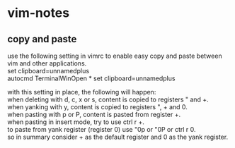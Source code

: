# vim-notes

## copy and paste
use the following setting in vimrc to enable easy copy and paste between vim and other applications.  
set clipboard=unnamedplus  
autocmd TerminalWinOpen * set clipboard=unnamedplus  
  
with this setting in place, the following will happen:  
when deleting with d, c, x or s, content is copied to registers " and +.  
when yanking with y, content is copied to registers ", + and 0.  
when pasting with p or P, content is pasted from register +.  
when pasting in insert mode, try to use ctrl r +.  
to paste from yank register (register 0) use "0p or "0P or ctrl r 0.  
so in summary consider + as the default register and 0 as the yank register.  
